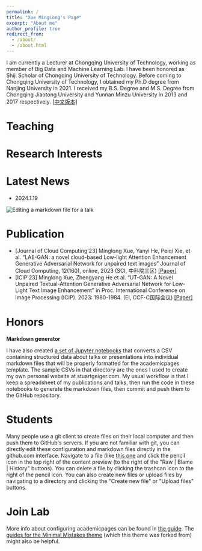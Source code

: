 ```yaml
---
permalink: /
title: "Xue MingLong's Page"
excerpt: "About me"
author_profile: true
redirect_from: 
  - /about/
  - /about.html
---
```


I am currently a Lecturer at Chongqing University of Technology, working as member of Big Data and Machine Learning Lab. I have been honored as Shiji Scholar of Chongqing University of Technology. Before coming to Chongqing University of Technology, I obtained my Ph.D degree from Nanjing University in 2021.
I received my B.S. Degree and M.S. Degree from Chongqing Jiaotong University and Yunnan Minzu University in 2013 and 2017 respectively.
[[中文版本]](https://minglongxue.github.io/index2.html)



Teaching
======


Research Interests
======


Latest News
======
- 2024.1.19 

![Editing a markdown file for a talk](/images/editing-talk.png)


Publication
======
- [Journal of Cloud Computing'23] Minglong Xue, Yanyi He, Peiqi Xie, et al. “LAE-GAN: a novel cloud-based Low-light Attention Enhancement Generative Adversarial Network for unpaired text images” Journal of Cloud Computing, 12(160), online, 2023 (SCI, 中科院三区) [[Paper]](https://link.springer.com/content/pdf/10.1186/s13677-023-00533-4.pdf)
- [ICIP'23] Minglong Xue, Zhengyang He et al. “UT-GAN: A Novel Unpaired Textual-Attention Generative Adversarial Network for Low-Light Text Image Enhancement” in Proc. International Conference on Image Processing (ICIP). 2023: 1980-1984. (EI, CCF-C国际会议) [[Paper]](https://ieeexplore.ieee.org/document/10222221)

Honors
======


**Markdown generator**

I have also created [a set of Jupyter notebooks](https://github.com/academicpages/academicpages.github.io/tree/master/markdown_generator
) that converts a CSV containing structured data about talks or presentations into individual markdown files that will be properly formatted for the academicpages template. The sample CSVs in that directory are the ones I used to create my own personal website at stuartgeiger.com. My usual workflow is that I keep a spreadsheet of my publications and talks, then run the code in these notebooks to generate the markdown files, then commit and push them to the GitHub repository.

Students
======
Many people use a git client to create files on their local computer and then push them to GitHub's servers. If you are not familiar with git, you can directly edit these configuration and markdown files directly in the github.com interface. Navigate to a file (like [this one](https://github.com/academicpages/academicpages.github.io/blob/master/_talks/2012-03-01-talk-1.md) and click the pencil icon in the top right of the content preview (to the right of the "Raw | Blame | History" buttons). You can delete a file by clicking the trashcan icon to the right of the pencil icon. You can also create new files or upload files by navigating to a directory and clicking the "Create new file" or "Upload files" buttons. 


Join Lab
======
More info about configuring academicpages can be found in [the guide](https://academicpages.github.io/markdown/). The [guides for the Minimal Mistakes theme](https://mmistakes.github.io/minimal-mistakes/docs/configuration/) (which this theme was forked from) might also be helpful.
